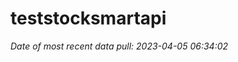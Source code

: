 
<!-- README.md is generated from README.Rmd. Please edit that file -->

# teststocksmartapi

*Date of most recent data pull: 2023-04-05 06:34:02*
